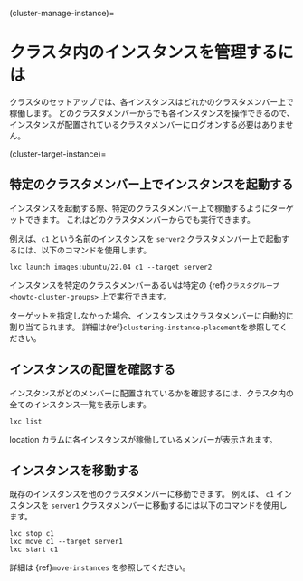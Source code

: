 (cluster-manage-instance)=
# クラスタ内のインスタンスを管理するには

クラスタのセットアップでは、各インスタンスはどれかのクラスタメンバー上で稼働します。
どのクラスタメンバーからでも各インスタンスを操作できるので、インスタンスが配置されているクラスタメンバーにログオンする必要はありません。

(cluster-target-instance)=
## 特定のクラスタメンバー上でインスタンスを起動する

インスタンスを起動する際、特定のクラスタメンバー上で稼働するようにターゲットできます。
これはどのクラスタメンバーからでも実行できます。

例えば、`c1` という名前のインスタンスを `server2` クラスタメンバー上で起動するには、以下のコマンドを使用します。

    lxc launch images:ubuntu/22.04 c1 --target server2

インスタンスを特定のクラスタメンバーあるいは特定の {ref}`クラスタグループ <howto-cluster-groups>` 上で実行できます。

ターゲットを指定しなかった場合、インスタンスはクラスタメンバーに自動的に割り当てられます。
詳細は{ref}`clustering-instance-placement`を参照してください。

## インスタンスの配置を確認する

インスタンスがどのメンバーに配置されているかを確認するには、クラスタ内の全てのインスタンス一覧を表示します。

    lxc list

location カラムに各インスタンスが稼働しているメンバーが表示されます。

## インスタンスを移動する

既存のインスタンスを他のクラスタメンバーに移動できます。
例えば、 `c1` インスタンスを `server1` クラスタメンバーに移動するには以下のコマンドを使用します。

    lxc stop c1
    lxc move c1 --target server1
    lxc start c1

詳細は {ref}`move-instances` を参照してください。
